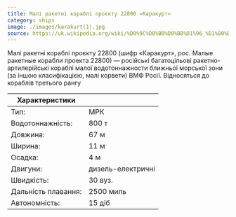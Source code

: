 ```yaml
---
title: Малі ракетні кораблі проєкту 22800 «Каракурт»
category: ships
image: ./images/karakurt(1).jpg
source: https://uk.wikipedia.org/wiki/%D0%9C%D0%B0%D0%BB%D1%96_%D1%80%D0%B0%D0%BA%D0%B5%D1%82%D0%BD%D1%96_%D0%BA%D0%BE%D1%80%D0%B0%D0%B1%D0%BB%D1%96_%D0%BF%D1%80%D0%BE%D1%94%D0%BA%D1%82%D1%83_22800
---
```


Малі ракетні кораблі проєкту 22800 (шифр «Каракурт», рос. Малые ракетные корабли проекта 22800) — російські багатоцільові ракетно-артилерійські кораблі малої водотоннажности ближньої морської зони (за іншою класифікацією, малі корвети) ВМФ Росії. Відносяться до кораблів третього рангу

| Характеристики      |                   |
| ------------------- | ----------------- |
| Тип:                | МРК               |
| Водотоннажність:    | 800 т             |
| Довжина:            | 67 м              |
| Ширина:             | 11 м              |
| Осадка:             | 4 м               |
| Двигуни:            | дизель-електричні |
| Швидкість:          | 30 вуз.           |
| Дальність плавання: | 2500 миль         |
| Автономність:       | 15 діб            |
